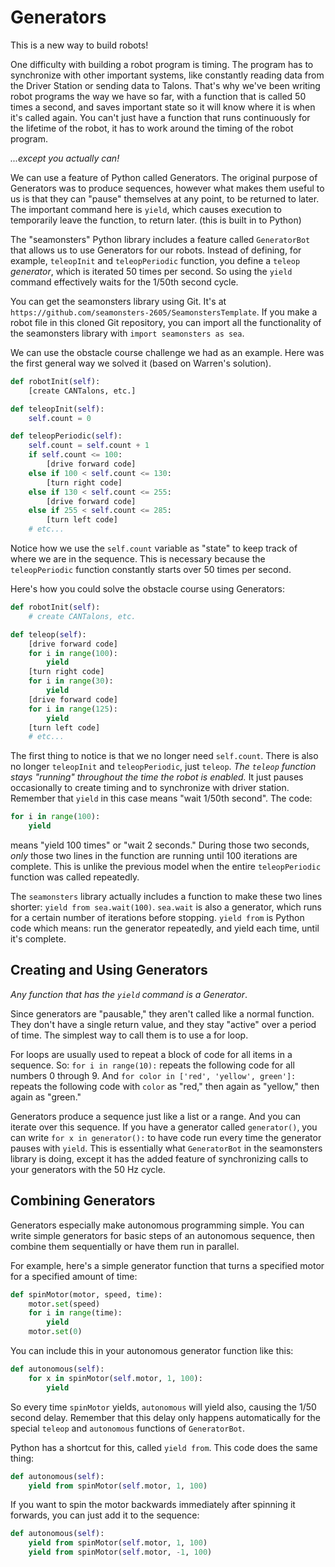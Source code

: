 # Generators

This is a new way to build robots!

One difficulty with building a robot program is timing. The program has to synchronize with other important systems, like constantly reading data from the Driver Station or sending data to Talons. That's why we've been writing robot programs the way we have so far, with a function that is called 50 times a second, and saves important state so it will know where it is when it's called again. You can't just have a function that runs continuously for the lifetime of the robot, it has to work around the timing of the robot program.

*...except you actually can!*

We can use a feature of Python called Generators. The original purpose of Generators was to produce sequences, however what makes them useful to us is that they can "pause" themselves at any point, to be returned to later. The important command here is `yield`, which causes execution to temporarily leave the function, to return later. (this is built in to Python)

The "seamonsters" Python library includes a feature called `GeneratorBot` that allows us to use Generators for our robots. Instead of defining, for example, `teleopInit` and `teleopPeriodic` function, you define a `teleop` *generator*, which is iterated 50 times per second. So using the `yield` command effectively waits for the 1/50th second cycle.

You can get the seamonsters library using Git. It's at `https://github.com/seamonsters-2605/SeamonstersTemplate`. If you make a robot file in this cloned Git repository, you can import all the functionality of the seamonsters library with `import seamonsters as sea`.

We can use the obstacle course challenge we had as an example. Here was the first general way we solved it (based on Warren's solution).

```python
def robotInit(self):
    [create CANTalons, etc.]

def teleopInit(self):
    self.count = 0

def teleopPeriodic(self):
    self.count = self.count + 1
    if self.count <= 100:
        [drive forward code]
    else if 100 < self.count <= 130:
        [turn right code]
    else if 130 < self.count <= 255:
        [drive forward code]
    else if 255 < self.count <= 285:
        [turn left code]
    # etc...
```

Notice how we use the `self.count` variable as "state" to keep track of where we are in the sequence. This is necessary because the `teleopPeriodic` function constantly starts over 50 times per second.

Here's how you could solve the obstacle course using Generators:

```python
def robotInit(self):
    # create CANTalons, etc.

def teleop(self):
    [drive forward code]
    for i in range(100):
        yield
    [turn right code]
    for i in range(30):
        yield
    [drive forward code]
    for i in range(125):
        yield
    [turn left code]
    # etc...
```

The first thing to notice is that we no longer need `self.count`. There is also no longer `teleopInit` and `teleopPeriodic`, just `teleop`. *The `teleop` function stays "running" throughout the time the robot is enabled.* It just pauses occasionally to create timing and to synchronize with driver station. Remember that `yield` in this case means "wait 1/50th second". The code:
```python
for i in range(100):
    yield
```
means "yield 100 times" or "wait 2 seconds." During those two seconds, *only* those two lines in the function are running until 100 iterations are complete. This is unlike the previous model when the entire `teleopPeriodic` function was called repeatedly.

The `seamonsters` library actually includes a function to make these two lines shorter: `yield from sea.wait(100)`. `sea.wait` is also a generator, which runs for a certain number of iterations before stopping. `yield from` is Python code which means: run the generator repeatedly, and yield each time, until it's complete.

## Creating and Using Generators

*Any function that has the `yield` command is a Generator*.

Since generators are "pausable," they aren't called like a normal function. They don't have a single return value, and they stay "active" over a period of time. The simplest way to call them is to use a for loop.

For loops are usually used to repeat a block of code for all items in a sequence. So: `for i in range(10):` repeats the following code for all numbers 0 through 9. And `for color in ['red', 'yellow', green']:` repeats the following code with `color` as "red," then again as "yellow," then again as "green."

Generators produce a sequence just like a list or a range. And you can iterate over this sequence. If you have a generator called `generator()`, you can write `for x in generator():` to have code run every time the generator pauses with `yield`. This is essentially what `GeneratorBot` in the seamonsters library is doing, except it has the added feature of synchronizing calls to your generators with the 50 Hz cycle.

## Combining Generators

Generators especially make autonomous programming simple. You can write simple generators for basic steps of an autonomous sequence, then combine them sequentially or have them run in parallel.

For example, here's a simple generator function that turns a specified motor for a specified amount of time:

```python
def spinMotor(motor, speed, time):
    motor.set(speed)
    for i in range(time):
        yield
    motor.set(0)
```

You can include this in your autonomous generator function like this:

```python
def autonomous(self):
    for x in spinMotor(self.motor, 1, 100):
        yield
```

So every time `spinMotor` yields, `autonomous` will yield also, causing the 1/50 second delay. Remember that this delay only happens automatically for the special `teleop` and `autonomous` functions of `GeneratorBot`.

Python has a shortcut for this, called `yield from`. This code does the same thing:

```python
def autonomous(self):
    yield from spinMotor(self.motor, 1, 100)
```

If you want to spin the motor backwards immediately after spinning it forwards, you can just add it to the sequence:

```python
def autonomous(self):
    yield from spinMotor(self.motor, 1, 100)
    yield from spinMotor(self.motor, -1, 100)
```
